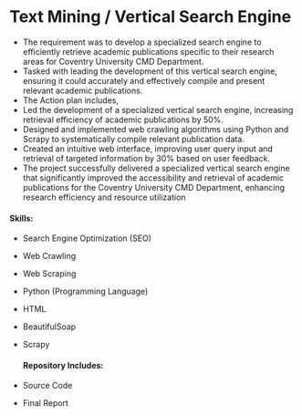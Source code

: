# Text Mining / Vertical Search Engine

- The requirement was to develop a specialized search engine to efficiently retrieve academic publications specific to their research areas for Coventry University CMD Department.
- Tasked with leading the development of this vertical search engine, ensuring it could accurately and effectively compile and present relevant academic publications.
- The Action plan includes, 
- Led the development of a specialized vertical search engine, increasing retrieval efficiency of academic publications by 50%.
- Designed and implemented web crawling algorithms using Python and Scrapy to systematically compile relevant publication data.
- Created an intuitive web interface, improving user query input and retrieval of targeted information by 30% based on user feedback.
- The project successfully delivered a specialized vertical search engine that significantly improved the accessibility and retrieval of academic publications for the Coventry University CMD Department, enhancing research efficiency and resource utilization

#### Skills:
- Search Engine Optimization (SEO)
- Web Crawling
- Web Scraping
- Python (Programming Language)
-  HTML
- BeautifulSoap
- Scrapy

  #### Repository Includes:
- Source Code
- Final Report
